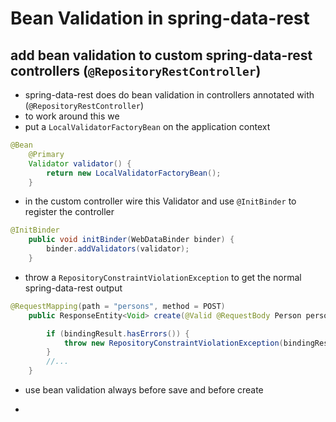 # Bean Validation in spring-data-rest

## add bean validation to custom spring-data-rest controllers (`@RepositoryRestController`)
- spring-data-rest does do bean validation in controllers annotated with (`@RepositoryRestController`)
- to work around this we
 - put a `LocalValidatorFactoryBean` on the application context
```java
@Bean
	@Primary
	Validator validator() {
		return new LocalValidatorFactoryBean();
	}
```
 - in the custom controller wire this Validator and use `@InitBinder` to register the controller
```java
@InitBinder
    public void initBinder(WebDataBinder binder) {
        binder.addValidators(validator);
    }
```
 - throw a `RepositoryConstraintViolationException` to get the normal spring-data-rest output
```java
@RequestMapping(path = "persons", method = POST)
    public ResponseEntity<Void> create(@Valid @RequestBody Person person, BindingResult bindingResult) {

        if (bindingResult.hasErrors()) {
            throw new RepositoryConstraintViolationException(bindingResult);
        }
        //...
    }
```
 - use bean validation always before save and before create

-
